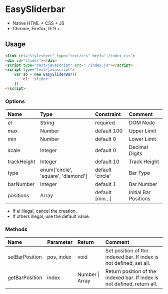 # EasySliderbar

* Native HTML + CSS + JS
* Chrome, Firefox, IE 9 +

## Usage

```html
<link rel="stylesheet" type="text/css" href="./index.css">
<div id="slider"></div>
<script type="text/javascript" src="./index.js"></script>
<script type="text/javascript">
	var sb = new EasySliderBar({
		el: 'slider'
	})
</script>
```



### Options

| Name        | Type                                | Constraint       | Comment               |
| :---------- | :---------------------------------- | :--------------- | :-------------------- |
| el          | String                              | required         | DOM Node              |
| max         | Number                              | default 100      | Upper Limit           |
| min         | Number                              | default 0        | Lower Limit           |
| scale       | Integer                             | default 0        | Decimal Digits        |
| trackHeight | Integer                             | default 10       | Track Height          |
| type        | enum['circle', 'square', 'diamond'] | default 'circle' | Bar Type              |
| barNumber   | Integer                             | default 1        | Bar Number            |
| positions   | Array                               | default [min...] | Initial Bar Positions |

* If el illegal, cancel the creation.
* If others  illegal, use the default value.



### Methods

| Name           | Parameter  | Return          | Comment                                  |
| :------------- | :--------- | :-------------- | :--------------------------------------- |
| setBarPosition | pos, index | void            | Set position of the indexed bar. If index is not defined, set all. |
| getBarPosition | index      | Number \| Array | Return position of the indexed bar. If index is not defined, return all. |